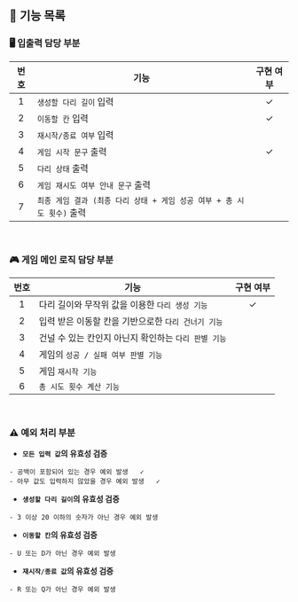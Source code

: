 ##  🌉 기능 목록

### 🖥 입출력 담당 부분
|  번호  | 기능                                                | 구현 여부 |
|:----:|---------------------------------------------------|:-----:|
|  1   | ```생성할 다리 길이``` 입력                                |   ✓   |
|  2   | ```이동할 칸``` 입력                                    |    ✓   |
|  3   | ```재시작/종료 여부``` 입력                                |       |
|  4   | ```게임 시작 문구``` 출력                                 |   ✓    |
|  5   | ```다리 상태``` 출력                                    |       |
|  6   | ```게임 재시도 여부 안내 문구``` 출력                          |       |
|  7   | ```최종 게임 결과 (최종 다리 상태 + 게임 성공 여부 + 총 시도 횟수)``` 출력 |       |

<br/>

### 🎮 게임 메인 로직 담당 부분
|  번호  | 기능                                  | 구현 여부  |
|:----:|-------------------------------------|:------:|
|  1   | 다리 길이와 무작위 값을 이용한 ```다리 생성 기능```    | ✓      |
|  2   | 입력 받은 이동할 칸을 기반으로한 ```다리 건너기 기능```  |        |
|  3   | 건널 수 있는 칸인지 아닌지 확인하는 ```다리 판별 기능``` |        |
|  4   | 게임의 ```성공 / 실패 여부 판별 기능```          |        |
|  5   | 게임 ```재시작 기능```                     |        |
|  6   | ```총 시도 횟수 계산 기능```                 |        |




<br/>

### ⚠️ 예외 처리 부분

- **```모든 입력 값```의 유효성 검증**
```
- 공백이 포함되어 있는 경우 예외 발생   ✓
- 아무 값도 입력하지 않았을 경우 예외 발생   ✓
```

- **```생성할 다리 길이```의 유효성 검증**
```
- 3 이상 20 이하의 숫자가 아닌 경우 예외 발생
```

- **```이동할 칸```의 유효성 검증**
```
- U 또는 D가 아닌 경우 예외 발생
```

- **```재시작/종료 값```의 유효성 검증**
```
- R 또는 Q가 아닌 경우 예외 발생
```
